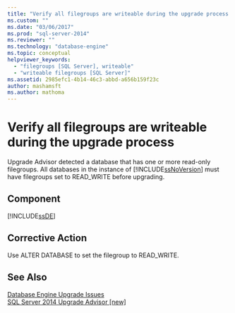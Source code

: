 ```yaml
---
title: "Verify all filegroups are writeable during the upgrade process | Microsoft Docs"
ms.custom: ""
ms.date: "03/06/2017"
ms.prod: "sql-server-2014"
ms.reviewer: ""
ms.technology: "database-engine"
ms.topic: conceptual
helpviewer_keywords: 
  - "filegroups [SQL Server], writeable"
  - "writeable filegroups [SQL Server]"
ms.assetid: 2985efc1-4b14-46c3-abbd-a656b159f23c
author: mashamsft
ms.author: mathoma
---
```

# Verify all filegroups are writeable during the upgrade process
  Upgrade Advisor detected a database that has one or more read-only filegroups. All databases in the instance of [!INCLUDE[ssNoVersion](../../includes/ssnoversion-md.md)] must have filegroups set to READ_WRITE before upgrading.  
  
## Component  
 [!INCLUDE[ssDE](../../includes/ssde-md.md)]  
  
## Corrective Action  
 Use ALTER DATABASE to set the filegroup to READ_WRITE.  
  
## See Also  
 [Database Engine Upgrade Issues](../../../2014/sql-server/install/database-engine-upgrade-issues.md)   
 [SQL Server 2014 Upgrade Advisor &#91;new&#93;](sql-server-2014-upgrade-advisor.md)  
  
  
